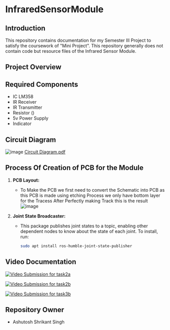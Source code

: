 # InfraredSensorModule

## Introduction
This repository contains documentation for my Semester III Project to satisfy the coursework of "Mini Project". This repository generally does not contain code but resource files of the Infrared Sensor Module.

## Project Overview


## Required Components
- IC LM358
- IR Receiver
- IR Transmitter
- Resistor ()
- 5v Power Supply
- Indicator

## Circuit Diagram
  ![image](https://github.com/Ashutoshss/InfraredSensorModule/assets/103228643/764b7738-4fbd-43d9-8f2a-6d3121ac628b)
  [Circuit Diagram.pdf](https://github.com/Ashutoshss/InfraredSensorModule/files/15153404/Circuit.Diagram.pdf)


## Process Of Creation of PCB for the Module
1. **PCB Layout:**
   - To Make the PCB we first need to convert the Schematic into PCB
     as this PCB is made using etching Process we only have bottom layer for the Tracess
     After Perfectly making Track this is the result
     ![image](https://github.com/Ashutoshss/InfraredSensorModule/assets/103228643/40ceb070-d768-4d6a-884e-d362a570e123)
     
     

2. **Joint State Broadcaster:**
   - This package publishes joint states to a topic, enabling other dependent nodes to know about the state of each joint. To install, run:
     ```bash
     sudo apt install ros-humble-joint-state-publisher
     ```




## Video Documentation
[![Video Submission for task2a](https://img.youtube.com/vi/YOUR_VIDEO_ID_HERE/0.jpg)](https://youtu.be/mkCT9SrxkP4?si=ET5bD1K9u_ZSkSv1)

[![Video Submission for task2b](https://img.youtube.com/vi/YOUR_VIDEO_ID_HERE/0.jpg)](https://youtu.be/AUCwfSHWFOo?si=GIza9xTLzzItvdli)

[![Video Submission for task3b](https://img.youtube.com/vi/YOUR_VIDEO_ID_HERE/0.jpg)](https://youtu.be/-_gF3-TqrlM?si=yQI4Bg9eGw3DysPP)



## Repository Owner
- Ashutosh Shrikant Singh
